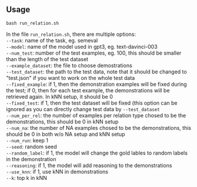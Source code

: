 ## Usage  
```   
bash run_relation.sh   
```   
In the file `run_relation.sh`, there are multiple options:   
`--task`: name of the task, eg. semeval    
`--model`: name of the model used in gpt3, eg. text-davinci-003   
`--num_test`: number of the test examples, eg. 100, this should be smaller than the length of the test dataset    
`--example_dataset`: the file to choose demostrations   
`--test_dataset`: the path to the test data, note that it should be changed to "test.json" if you want to work on the whole test data   
`--fixed_example`: if 1, then the demonstration examples will be fixed during the test; if 0, then for each test example, the demonstrations will be retrieved again. In kNN setup, it should be 0   
`--fixed_test`: if 1, then the test dataset will be fixed (this option can be ignored as you can directly change test data by `--test_dataset`   
`--num_per_rel`: the number of examples per relation type chosed to be the demonstrations, this should be 0 in kNN setup   
`--num_na`: the number of NA examples chosed to be the demonstrations, this should be 0 in both w/o NA setup and kNN setup   
`--num_run`: keep 1   
`--seed`: random seed   
`--random_label`: if 1, the model will change the gold lables to random labels in the demonstration   
`--reasoning`: if 1, the model will add reasoning to the demonstrations   
`--use_knn`: if 1, use kNN in demonstrations   
`--k`: top k in kNN   



